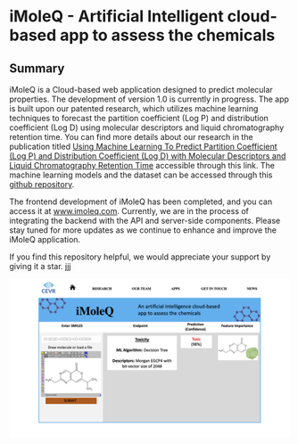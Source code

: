 # iMoleQ - Artificial Intelligent cloud-based app to assess the chemicals
## Summary
iMoleQ is a Cloud-based web application designed to predict molecular properties. The development of version 1.0 is currently in progress. The app is built upon our patented research, which utilizes machine learning techniques to forecast the partition coefficient (Log P) and distribution coefficient (Log D) using molecular descriptors and liquid chromatography retention time. You can find more details about our research in the publication titled [Using Machine Learning To Predict Partition Coefficient (Log P) and Distribution Coefficient (Log D) with Molecular Descriptors and Liquid Chromatography Retention Time](https://pubs.acs.org/doi/10.1021/acs.jcim.2c01373) accessible through this link. The machine learning models and the dataset can be accessed through this [github repository](https://github.com/jamesleocodes/p_chem_CEVR.git).

The frontend development of iMoleQ has been completed, and you can access it at www.imoleq.com. Currently, we are in the process of integrating the backend with the API and server-side components. Please stay tuned for more updates as we continue to enhance and improve the iMoleQ application.

If you find this repository helpful, we would appreciate your support by giving it a star. jjj

<img width="697" alt="Screenshot 2023-03-19 at 11 29 44 PM" src="https://github.com/jamesleocodes/iMoleQ/blob/master/presentation.png">

